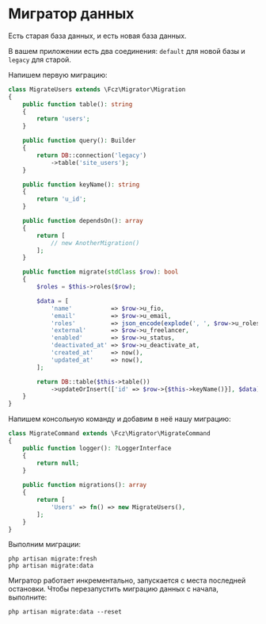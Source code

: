 # Мигратор данных

Есть старая база данных, и есть новая база данных.

В вашем приложении есть два соединения: `default` для новой базы и `legacy` для старой.

Напишем первую миграцию:

```php
class MigrateUsers extends \Fcz\Migrator\Migration 
{
    public function table(): string
    {
        return 'users';
    }

    public function query(): Builder
    {
        return DB::connection('legacy')
            ->table('site_users');
    }

    public function keyName(): string
    {
        return 'u_id';
    }

    public function dependsOn(): array
    {
        return [
            // new AnotherMigration()
        ];
    }

    public function migrate(stdClass $row): bool
    {
        $roles = $this->roles($row);

        $data = [
            'name'           => $row->u_fio,
            'email'          => $row->u_email,
            'roles'          => json_encode(explode(', ', $row->u_roles ?? '')),
            'external'       => $row->u_freelancer,
            'enabled'        => $row->u_status,
            'deactivated_at' => $row->u_deactivate_at,
            'created_at'     => now(),
            'updated_at'     => now(),
        ];

        return DB::table($this->table())
            ->updateOrInsert(['id' => $row->{$this->keyName()}], $data);
    }
}
```

Напишем консольную команду и добавим в неё нашу миграцию:

```php
class MigrateCommand extends \Fcz\Migrator\MigrateCommand
{
    public function logger(): ?LoggerInterface
    {
        return null;
    }
    
    public function migrations(): array
    {
        return [
            'Users' => fn() => new MigrateUsers(),        
        ];   
    }
}
```

Выполним миграции:

```shell
php artisan migrate:fresh
php artisan migrate:data
```

Мигратор работает инкрементально, запускается с места последней остановки. 
Чтобы перезапустить миграцию данных с начала, выполните:

```shell
php artisan migrate:data --reset
```